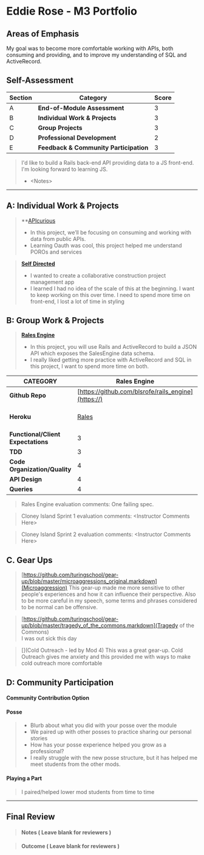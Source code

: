 # Eddie Rose - M3 Portfolio

## Areas of Emphasis

My goal was to become more comfortable working with APIs, both consuming and providing, and to improve my understanding of SQL and ActiveRecord.

## Self-Assessment

| Section | Category | Score |
| --- | ----- | --- |
| A | **End-of-Module Assessment** | 3 |
| B | **Individual Work & Projects** | 3 |
| C | **Group Projects** | 3 |
| D | **Professional Development** | 2 |
| E | **Feedback & Community Participation** | 3 |

>I'd like to build a Rails back-end API providing data to a JS front-end.  I'm looking forward to learning JS. 
>* \<Notes>

-----------------------

## A: Individual Work & Projects

> **[APIcurious](https://github.com/erose357/apicurious) 
>* In this project, we’ll be focusing on consuming and working with data from public APIs.
>* Learning Oauth was cool, this project helped me understand POROs and services

> **[Self Directed](https://github.com/erose357/project_manager)**
>* I wanted to create a collaborative construction project management app
>* I learned I had no idea of the scale of this at the beginning.  I want to keep working on this over time.  I need to spend more time on front-end, I lost a lot of time in styling

## B: Group Work & Projects

> **[Rales Engine](https://github.com/blsrofe/rails_engine)**
>* In this project, you will use Rails and ActiveRecord to build a JSON API which exposes the SalesEngine data schema.
>* I really liked getting more practice with ActiveRecord and SQL in this project, I want to spend more time on both.

| CATEGORY | Rales Engine | Self Directed | The Pivot |
| --- | --- | --- | --- |
| **Github Repo** | [https://github.com/blsrofe/rails_engine](https://) | [https://github.com/erose357/project_manager](https://) | [https://github.com/boveus/umami-brownfield](https://) |
| **Heroku** | [Rales](https://) | [https://quiet-chamber-17904.herokuapp.com/](https://) | [https://umami-brownfield.herokuapp.com/](https://) |
| **Functional/Client Expectations** | 3 | 3 | 3 |
| **TDD** | 3 | 3 | 3 |
| **Code Organization/Quality** | 4 | 3 | 3 |
| **API Design** | 4 | N/A | N/A |
| **Queries** | 4 | N/A | N/A |

> Rales Engine evaluation comments:
One failing spec.

> Cloney Island Sprint 1 evaluation comments:
\<Instructor Comments Here>

> Cloney Island Sprint 2 evaluation comments:
\<Instructor Comments Here>

## C. **Gear Ups**

> [https://github.com/turingschool/gear-up/blob/master/microaggressions_original.markdown](Microaggression)
This gear-up made me more sensitive to other people's experiences and how it can influence their perspective.  Also to be more careful in my speech, some terms and phrases considered to be normal can be offensive.

> [https://github.com/turingschool/gear-up/blob/master/tragedy_of_the_commons.markdown](Tragedy of the Commons)  
I was out sick this day

> [](Cold Outreach - led by Mod 4)
This was a great gear-up.  Cold Outreach gives me anxiety and this provided me with ways to make cold outreach more comfortable
## D: Community Participation

#### **Community Contribution Option**


#### **Posse**
  >* Blurb about what you did with your posse over the module
  >* We paired up with other posses to practice sharing our personal stories
  >* How has your posse experience helped you grow as a professional?
  >* I really struggle with the new posse structure, but it has helped me meet students from the other mods.

#### **Playing a Part**

> I paired/helped lower mod students from time to time

------------------

## Final Review

> #### Notes ( Leave blank for reviewers )

> #### Outcome ( Leave blank for reviewers )
